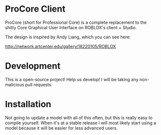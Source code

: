 # ProCore Client
ProCore (short for Professional Core) is a complete replacement to the shitty Core Graphical User Interface on ROBLOX's client + Studio.


The design is inspired by Andy Liang, which you can see here:



http://network.artcenter.edu/gallery/18220105/ROBLOX

# Development
This is a open-source project! Help us develop!
I will be taking any non-malicious pull requests.

# Installation
Not going to update a model with all of this often, but this is really easy to compile yourself.
When it's at a stable release I will most likely start using a model because it will be easier for less advanced users.
